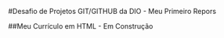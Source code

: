 #Desafio de Projetos GIT/GITHUB da DIO - Meu Primeiro Repors

##Meu Currículo em HTML - Em Construção



